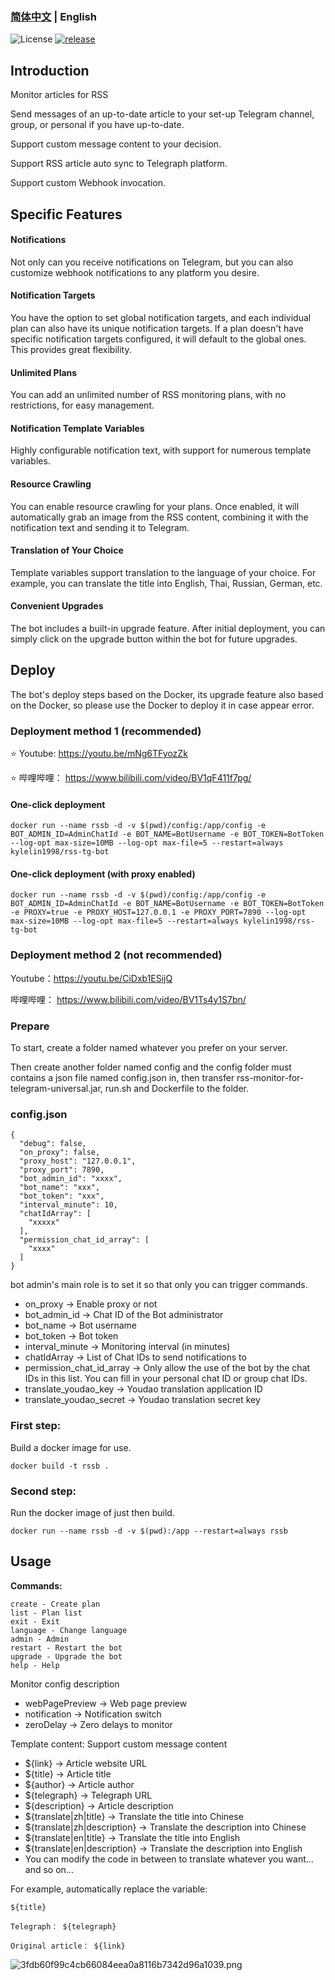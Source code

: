 ### [简体中文](./README.md) | English

![License](https://img.shields.io/badge/license-MIT-green)
[![release](https://img.shields.io/github/v/release/kylelin1998/RssMonitorTelegramBot)](https://github.com/kylelin1998/RssMonitorTelegramBot/releases/latest)

## Introduction
Monitor articles for RSS

Send messages of an up-to-date article to your set-up Telegram channel,  group, or personal if you have up-to-date.

Support custom message content to your decision.

Support RSS article auto sync to Telegraph platform.

Support custom Webhook invocation.

## Specific Features
#### Notifications
Not only can you receive notifications on Telegram, but you can also customize webhook notifications to any platform you desire.
#### Notification Targets
You have the option to set global notification targets, and each individual plan can also have its unique notification targets. If a plan doesn't have specific notification targets configured, it will default to the global ones. This provides great flexibility.
#### Unlimited Plans
You can add an unlimited number of RSS monitoring plans, with no restrictions, for easy management.
#### Notification Template Variables
Highly configurable notification text, with support for numerous template variables.
#### Resource Crawling
You can enable resource crawling for your plans. Once enabled, it will automatically grab an image from the RSS content, combining it with the notification text and sending it to Telegram.
#### Translation of Your Choice
Template variables support translation to the language of your choice. For example, you can translate the title into English, Thai, Russian, German, etc.
#### Convenient Upgrades
The bot includes a built-in upgrade feature. After initial deployment, you can simply click on the upgrade button within the bot for future upgrades.

## Deploy
The bot's deploy steps based on the Docker, its upgrade feature also based on the Docker, so please use the Docker to deploy it in case appear error.

### Deployment method 1 (recommended)
⭐ Youtube: https://youtu.be/mNg6TFyozZk

⭐ 哔哩哔哩： https://www.bilibili.com/video/BV1qF411f7pg/

#### One-click deployment
```
docker run --name rssb -d -v $(pwd)/config:/app/config -e BOT_ADMIN_ID=AdminChatId -e BOT_NAME=BotUsername -e BOT_TOKEN=BotToken --log-opt max-size=10MB --log-opt max-file=5 --restart=always kylelin1998/rss-tg-bot
```
#### One-click deployment (with proxy enabled)
```
docker run --name rssb -d -v $(pwd)/config:/app/config -e BOT_ADMIN_ID=AdminChatId -e BOT_NAME=BotUsername -e BOT_TOKEN=BotToken -e PROXY=true -e PROXY_HOST=127.0.0.1 -e PROXY_PORT=7890 --log-opt max-size=10MB --log-opt max-file=5 --restart=always kylelin1998/rss-tg-bot
```

### Deployment method 2 (not recommended)
Youtube：https://youtu.be/CiDxb1ESijQ

哔哩哔哩： https://www.bilibili.com/video/BV1Ts4y1S7bn/

### Prepare

To start, create a folder named whatever you prefer on your server.

Then create another folder named config and the config folder must contains a json file named config.json in, then transfer rss-monitor-for-telegram-universal.jar, run.sh and Dockerfile to the folder.

### config.json
```
{
  "debug": false,
  "on_proxy": false,
  "proxy_host": "127.0.0.1",
  "proxy_port": 7890,
  "bot_admin_id": "xxxx",
  "bot_name": "xxx",
  "bot_token": "xxx",
  "interval_minute": 10,
  "chatIdArray": [
    "xxxxx"
  ],
  "permission_chat_id_array": [
    "xxxx"
  ]
}
```
bot admin's main role is to set it so that only you can trigger commands.
* on_proxy -> Enable proxy or not
* bot_admin_id -> Chat ID of the Bot administrator
* bot_name -> Bot username
* bot_token -> Bot token
* interval_minute -> Monitoring interval (in minutes)
* chatIdArray -> List of Chat IDs to send notifications to
* permission_chat_id_array -> Only allow the use of the bot by the chat IDs in this list. You can fill in your personal chat ID or group chat IDs.
* translate_youdao_key -> Youdao translation application ID
* translate_youdao_secret -> Youdao translation secret key

### First step:
Build a docker image for use.
```
docker build -t rssb .
```

### Second step:
Run the docker image of just then build.
```
docker run --name rssb -d -v $(pwd):/app --restart=always rssb
```

## Usage
**Commands:**
```
create - Create plan
list - Plan list
exit - Exit
language - Change language
admin - Admin
restart - Restart the bot
upgrade - Upgrade the bot
help - Help
```

Monitor config description
* webPagePreview -> Web page preview
* notification -> Notification switch
* zeroDelay -> Zero delays to monitor

Template content:
Support custom message content
* ${link} -> Article website URL
* ${title} -> Article title
* ${author} -> Article author
* ${telegraph} -> Telegraph URL
* ${description} -> Article description
* ${translate|zh|title} -> Translate the title into Chinese
* ${translate|zh|description} -> Translate the description into Chinese
* ${translate|en|title} -> Translate the title into English
* ${translate|en|description} -> Translate the description into English
* You can modify the code in between to translate whatever you want... and so on...

For example, automatically replace the variable:
```
${title}

Telegraph： ${telegraph}

Original article： ${link}
```

![3fdb60f99c4cb66084eea0a8116b7342d96a1039.png](https://openimg.kylelin1998.com/img/3fdb60f99c4cb66084eea0a8116b7342d96a1039.png)
